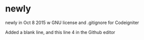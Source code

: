 # newly
newly in Oct 8 2015 w GNU license and .gitignore for Codeigniter

Added a blank line, and this line 4 in the Github editor
